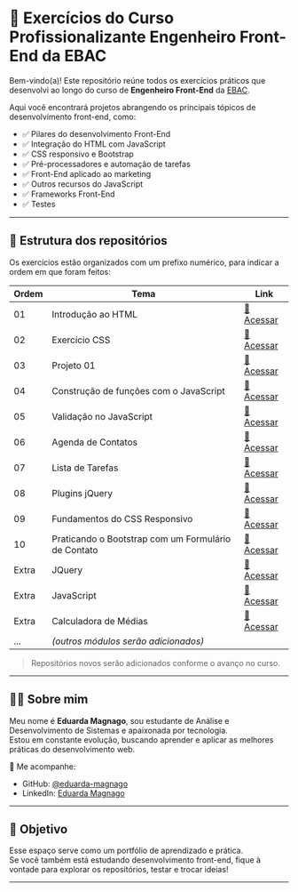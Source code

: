 # 🧠 Exercícios do Curso Profissionalizante Engenheiro Front-End da EBAC

Bem-vindo(a)! Este repositório reúne todos os exercícios práticos que desenvolvi ao longo do curso de **Engenheiro Front-End** da [EBAC](https://ebaconline.com.br/).

Aqui você encontrará projetos abrangendo os principais tópicos de desenvolvimento front-end, como:

- ✅ Pilares do desenvolvimento Front-End
- ✅ Integração do HTML com JavaScript
- ✅ CSS responsivo e Bootstrap
- ✅ Pré-processadores e automação de tarefas
- ✅ Front-End aplicado ao marketing
- ✅ Outros recursos do JavaScript
- ✅ Frameworks Front-End
- ✅ Testes

---

## 📁 Estrutura dos repositórios

Os exercícios estão organizados com um prefixo numérico, para indicar a ordem em que foram feitos:

| Ordem | Tema                              | Link |
|-------|-----------------------------------|------|
| 01    | Introdução ao HTML                | [🔗 Acessar](https://github.com/ebac-frontend/01-exercicio-html) |
| 02    | Exercício CSS                     | [🔗 Acessar](https://github.com/ebac-frontend/02-exercicio-css) |
| 03    | Projeto 01                        | [🔗 Acessar](https://github.com/ebac-frontend/03-project-bakery) |
| 04    | Construção de funções com o JavaScript  | [🔗 Acessar](https://github.com/ebac-frontend/04-function-js) |
| 05    | Validação no JavaScript                 | [🔗 Acessar](https://github.com/ebac-frontend/05-exercicio-html-js) |
| 06    | Agenda de Contatos                 | [🔗 Acessar](https://github.com/ebac-frontend/06-agenda-contatos) |
| 07    | Lista de Tarefas                 | [🔗 Acessar](https://github.com/ebac-frontend/07-lista-de-tarefas) |
| 08    | Plugins jQuery                 | [🔗 Acessar](https://github.com/ebac-frontend/08-plugins-jquery) |
| 09    | Fundamentos do CSS Responsivo  | [🔗 Acessar](https://github.com/ebac-frontend/09-css-responsivo) |
| 10    | Praticando o Bootstrap com um Formulário de Contato | [🔗 Acessar](https://github.com/ebac-frontend/10-exercicio-bootstrap) |
| Extra | JQuery                 | [🔗 Acessar](https://github.com/ebac-frontend/extra-jquery) |
| Extra | JavaScript             | [🔗 Acessar](https://github.com/ebac-frontend/extra-js) |
| Extra | Calculadora de Médias  | [🔗 Acessar](https://github.com/ebac-frontend/extra-calculadora-de-medias) |
| ...   | *(outros módulos serão adicionados)* | |

> Repositórios novos serão adicionados conforme o avanço no curso. 

---

## 👩‍💻 Sobre mim

Meu nome é **Eduarda Magnago**, sou estudante de Análise e Desenvolvimento de Sistemas e apaixonada por tecnologia.  
Estou em constante evolução, buscando aprender e aplicar as melhores práticas do desenvolvimento web.

🔗 Me acompanhe:
- GitHub: [@eduarda-magnago](https://github.com/eduarda-magnago)
- LinkedIn: [Eduarda Magnago](https://linkedin.com/in/eduarda-magnago)

---

## 🚀 Objetivo

Esse espaço serve como um portfólio de aprendizado e prática.  
Se você também está estudando desenvolvimento front-end, fique à vontade para explorar os repositórios, testar e trocar ideias!

---

